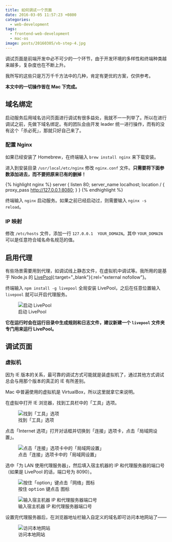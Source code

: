 ```yaml
---
title: 如何调试一个页面
date: 2016-03-05 11:57:23 +0800
categories:
  - web-development
tags:
  - frontend-web-development
  - mac-os
image: posts/20160305/vb-step-4.jpg
---
```


调试页面是前端开发中必不可少的一个环节，由于开发环境的多样性和终端种类越来越多，复杂度也在不断上升。

我所写的这些只是万万千千方法中的几种，肯定有更优的方案，仅供参考。

**本文中的一切操作皆在 Mac 下完成。**

## 域名绑定

启动服务后用域名访问页面进行调试有很多益处，我就不一一列举了。所以在进行调试之前，先做下域名绑定。有的团队会由开发 leader 统一进行操作，而有的没有这个「杀必死」，那就只好自己来了。

### 配置 Nginx

如果已经安装了 Homebrew，在终端输入 `brew install nginx` 来下载安装。

进入到安装目录 `/usr/local/etc/nginx` 修改 `nginx.conf` 文件。**只需要将下面参数添加进去，而不要把原来已有的删掉！**

{% highlight nginx %}
server {
  listen 80;
  server_name localhost;
  location / {
    proxy_pass http://127.0.0.1:8080;
  }
}
{% endhighlight %}

终端输入 `nginx` 启动服务。如果之前已经启动过，则需要输入 `nginx -s reload`。

### IP 映射

修改 `/etc/hosts` 文件，添加一行 `127.0.0.1  YOUR_DOMAIN`。其中 `YOUR_DOMAIN` 可以是任意符合域名命名规范的值。

## 启用代理

有些场景需要用到代理，如调试线上静态文件，在虚拟机中调试等。我所用的是基于 Node.js 的 [LivePool](https://github.com/rehorn/livepool){:target="_blank"}{:rel="external nofollow"}。

终端输入 `npm install -g livepool` 全局安装 LivePool，之后在任意位置输入 `livepool` 就可以开启代理服务。

<figure>
  <img src="{{ 'posts/20160305/start-livepool.png' | asset_path }}" alt="启动 LivePool">
  <figcaption>启动 LivePool</figcaption>
</figure>

**它在运行时会在运行目录中生成规则和日志文件，建议新建一个 `livepool` 文件夹专门用来运行 LivePool。**

## 调试页面

### 虚拟机

因为 IE 版本的关系，最可靠的调试方式可能就是装虚拟机了，通过其他方式调试总会与用那个版本的真正的 IE 有所差别。

Mac 中普遍使用的虚拟机是 VirtualBox，所以这里就拿它来说明。

在虚拟中打开 IE 浏览器，找到工具栏中的「工具」选项。

<figure>
  <img src="{{ 'posts/20160305/vb-step-1.png' | asset_path }}" alt="找到「工具」选项">
  <figcaption>找到「工具」选项</figcaption>
</figure>

点击「Internet 选项」打开对话框并切换到「连接」选项卡，点击「局域网设置」。

<figure>
  <img src="{{ 'posts/20160305/vb-step-2.png' | asset_path }}" alt="点击「连接」选项卡中的「局域网设置」">
  <figcaption>点击「连接」选项卡中的「局域网设置」</figcaption>
</figure>

选中「为 LAN 使用代理服务器」，然后填入宿主机器的 IP 和代理服务器的端口号（如果是 LivePool 的话，端口号为 8090）。

<figure>
  <img src="{{ 'posts/20160305/check-ip.png' | asset_path }}" alt="按住「option」键点击「网络」图标">
  <figcaption>按住 <kbd>option</kbd> 键点击 <i class="fa fa-wifi"></i> 图标</figcaption>
</figure>

<figure>
  <img src="{{ 'posts/20160305/vb-step-3.png' | asset_path }}" alt="输入宿主机器 IP 和代理服务器端口号">
  <figcaption>输入宿主机器 IP 和代理服务器端口号</figcaption>
</figure>

设置完代理服务器后，在浏览器地址栏输入自定义的域名即可访问本地网站了——

<figure>
  <img src="{{ 'posts/20160305/vb-step-4.jpg' | asset_path }}" alt="访问本地网站">
  <figcaption>访问本地网站</figcaption>
</figure>
